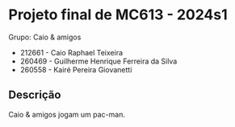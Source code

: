 # Projeto final de MC613 - 2024s1

Grupo: Caio & amigos

- 212661 - Caio Raphael Teixeira
- 260469 - Guilherme Henrique Ferreira da Silva
- 260558 - Kairé Pereira Giovanetti

## Descrição

Caio & amigos jogam um pac-man.